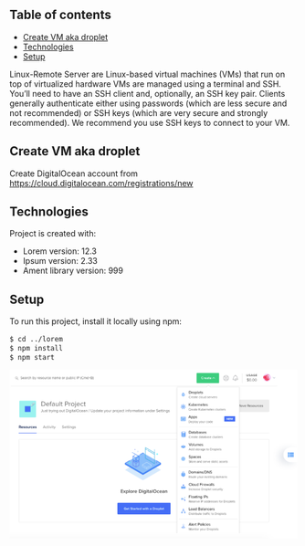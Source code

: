 ## Table of contents
* [Create VM aka droplet](#Create-VM-aka-droplet)
* [Technologies](#technologies)
* [Setup](#setup)

Linux-Remote Server are Linux-based virtual machines (VMs) that run on top of virtualized hardware
VMs are managed using a terminal and SSH. You’ll need to have an SSH client and, optionally, an SSH key pair. Clients generally authenticate either using passwords (which are less secure and not recommended) or SSH keys (which are very secure and strongly recommended).
We recommend you use SSH keys to connect to your VM.

## Create VM aka droplet
Create DigitalOcean account from https://cloud.digitalocean.com/registrations/new
	
## Technologies
Project is created with:
* Lorem version: 12.3
* Ipsum version: 2.33
* Ament library version: 999
	
## Setup
To run this project, install it locally using npm:

```
$ cd ../lorem
$ npm install
$ npm start
```

![Algorithm schema](./images/image1.png)
